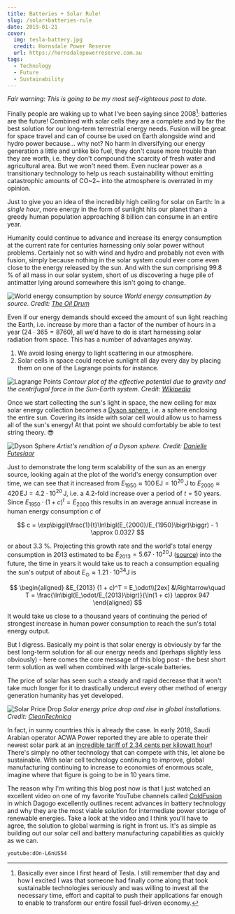 ```yaml
---
title: Batteries + Solar Rule!
slug: /solar+batteries-rule
date: 2019-01-21
cover:
  img: tesla-battery.jpg
  credit: Hornsdale Power Reserve
  url: https://hornsdalepowerreserve.com.au
tags:
  - Technology
  - Future
  - Sustainability
---
```


_Fair warning: This is going to be my most self-righteous post to date._

Finally people are waking up to what I've been saying since 2008[^1]: batteries are the future! Combined with solar cells they are a complete and by far the best solution for our long-term terrestrial energy needs. Fusion will be great for space travel and can of course be used on Earth alongside wind and hydro power because... why not? No harm in diversifying our energy generation a little and unlike bio fuel, they don't cause more trouble than they are worth, i.e. they don't compound the scarcity of fresh water and agricultural area. But we won't need them. Even nuclear power as a transitionary technology to help us reach sustainability without emitting catastrophic amounts of CO~2~ into the atmosphere is overrated in my opinion.

Just to give you an idea of the incredibly high ceiling for solar on Earth: In a _single hour_, more energy in the form of sunlight hits our planet than a greedy human population approaching 8 billion can consume in an entire year.

Humanity could continue to advance and increase its energy consumption at the current rate for centuries harnessing only solar power without problems. Certainly not so with wind and hydro and probably not even with fusion, simply because nothing in the solar system could ever come even close to the energy released by the sun. And with the sun comprising 99.8 % of all mass in our solar system, short of us discovering a huge pile of antimatter lying around somewhere this isn't going to change.

![World energy consumption by source](world-energy-consumption-by-source.png)
_World energy consumption by source. Credit: [The Oil Drum](http://theoildrum.com/node/9023)_

Even if our energy demands should exceed the amount of sun light reaching the Earth, i.e. increase by more than a factor of the number of hours in a year ($24 \cdot 365 = 8760$), all we'd have to do is start harnessing solar radiation from space. This has a number of advantages anyway.

1. We avoid losing energy to light scattering in our atmosphere.
2. Solar cells in space could receive sunlight all day every day by placing them on one of the Lagrange points for instance.

![Lagrange Points](lagrange-points.png)
_Contour plot of the effective potential due to gravity and the centrifugal force in the Sun-Earth system. Credit: [Wikipedia][1]_

Once we start collecting the sun's light in space, the new ceiling for max solar energy collection becomes a [Dyson sphere](https://en.wikipedia.org/wiki/Dyson_sphere), i.e. a sphere enclosing the entire sun. Covering its inside with solar cell would allow us to harness all of the sun's energy! At that point we should comfortably be able to test string theory. :sunglasses:

![Dyson Sphere](dyson-sphere.jpg)
_Artist's rendition of a Dyson sphere. Credit: [Danielle Futeslaar](https://abc.net.au/news/2015-12-10/artists-representation-of-dyson-sphere-surrounding-star/7019336)_

Just to demonstrate the long term scalability of the sun as an energy source, looking again at the plot of the world's energy consumption over time, we can see that it increased from $E_{1950} \approx 100 \, \mathrm{E J} = 10^{20} \, \mathrm J$ to $E_{2000} \approx 420 \, \mathrm{EJ} = 4.2 \cdot 10^{20} \, \mathrm J$, i.e. a 4.2-fold increase over a period of $t = 50$ years. Since $E_{1950} \cdot (1 + c)^t = E_{2000}$ this results in an average annual increase in human energy consumption $c$ of

$$
c = \exp\biggl(\frac{1}{t}\ln\bigl(E_{2000}/E_{1950}\bigr)\biggr) - 1 \approx 0.0327
$$

or about 3.3 %. Projecting this growth rate and the world's total energy consumption in 2013 estimated to be $E_{2013} = 5.67 \cdot 10^{20} \mathrm J$ ([source](https://en.wikipedia.org/wiki/World_energy_consumption)) into the future, the time in years it would take us to reach a consumption equaling the sun's output of about $E_\odot \approx 1.21 \cdot 10^{34} \mathrm J$ is

$$
\begin{aligned}
  &E_{2013} (1 + c)^T = E_\odot\\[2ex]
  &\Rightarrow\quad
  T = \frac{\ln\bigl(E_\odot/E_{2013}\bigr)}{\ln(1 + c)} \approx 947
\end{aligned}
$$

It would take us close to a thousand years of continuing the period of strongest increase in human power consumption to reach the sun's total energy output.

But I digress. Basically my point is that solar energy is obviously by far the best long-term solution for all our energy needs and (perhaps slightly less obviously) - here comes the core message of this blog post - the best short term solution as well when combined with large-scale batteries.

The price of solar has seen such a steady and rapid decrease that it won't take much longer for it to drastically undercut every other method of energy generation humanity has yet developed.

![Solar Price Drop](solar-price-drop.jpg)
_Solar energy price drop and rise in global installations. Credit: [CleanTechnica](https://cleantechnica.com/2018/02/11/solar-panel-prices-continue-falling-quicker-expected-cleantechnica-exclusive)_

In fact, in sunny countries this is already the case. In early 2018, Saudi Arabian operator ACWA Power reported they are able to operate their newest solar park at an [incredible tariff of 2.34 cents per kilowatt hour](https://cleantechnica.com/2018/02/06/acwa-power-develop-first-ever-utility-scale-renewable-project-saudi-arabia-record-breaking-tariff)! There's simply no other technology that can compete with this, let alone be sustainable. With solar cell technology continuing to improve, global manufacturing continuing to increase to economies of enormous scale, imagine where that figure is going to be in 10 years time.

The reason why I'm writing this blog post now is that I just watched an excellent video on one of my favorite YouTube channels called [ColdFusion](https://youtube.com/channel/UC4QZ_LsYcvcq7qOsOhpAX4A) in which Dagogo excellently outlines recent advances in battery technology and why they are the most viable solution for intermediate power storage of renewable energies. Take a look at the video and I think you'll have to agree, the solution to global warming is right in front us. It's as simple as building out our solar cell and battery manufacturing capabilities as quickly as we can.

`youtube:dOn-L6nUS54`

[1]: https://en.wikipedia.org/wiki/lagrangian_point

[^1]: Basically ever since I first heard of Tesla. I still remember that day and how I excited I was that someone had finally come along that took sustainable technologies seriously and was willing to invest all the necessary time, effort and capital to push their applications far enough to enable to transform our entire fossil fuel-driven economy.
